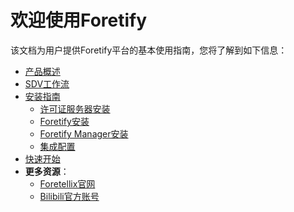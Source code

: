 # 欢迎使用Foretify

<!-- <figure markdown="span">
  ![Foretellix logo](images/Logo_color.png){ width="200" }
  <!-- <figcaption>Image caption</figcaption> -->
<!-- </figure> --> 

该文档为用户提供Foretify平台的基本使用指南，您将了解到如下信息：

* [产品概述](pages/product/product_overview.md)
* [SDV工作流](pages/tutorials/workflow.md)
    <!-- * [Foretify Manager简介](pages/product/fmanuser_intro.md) -->
* [安装指南](pages/setup/deployment.md)
    * [许可证服务器安装](pages/setup/license_server_installation.md)
    * [Foretify安装](pages/setup/foretify_developer_installation.md)
    * [Foretify Manager安装](pages/setup/foretify_manager_installation.md)
    * [集成配置](pages/setup/simulator_configuration.md)
* [快速开始](pages/quick_start/quick_start.md)
* **更多资源**：
    * [Foretellix官网](https://www.foretellix.com)
    * [Bilibili官方账号](https://space.bilibili.com/531249396)




